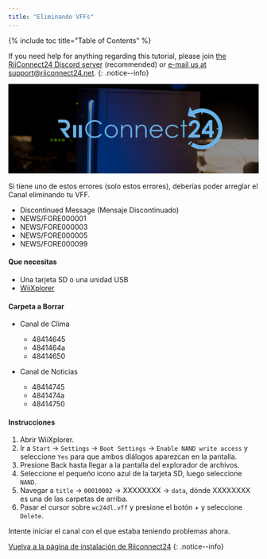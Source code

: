 ```yaml
---
title: "Eliminando VFFs"
---
```


{% include toc title="Table of Contents" %}

If you need help for anything regarding this tutorial, please join [the RiiConnect24 Discord server](https://discord.gg/rc24) (recommended) or [e-mail us at support@riiconnect24.net](mailto:support@riiconnect24.net).
{: .notice--info}

![RiiConnect24 Logo](/images/WiiRC24Logo.jpg)

Si tiene uno de estos errores (solo estos errores), deberías poder arreglar el Canal eliminando tu VFF.

+ Discontinued Message (Mensaje Discontinuado)
+ NEWS/FORE000001
+ NEWS/FORE000003
+ NEWS/FORE000005
+ NEWS/FORE000099

#### Que necesitas
* Una tarjeta SD o una unidad USB
* [WiiXplorer](https://sourceforge.net/projects/wiixplorer/files/latest/download)

#### Carpeta a Borrar

+ Canal de Clima
  + 48414645
  + 4841464a
  + 48414650

+ Canal de Noticias
  + 48414745
  + 4841474a
  + 48414750

#### Instrucciones

1. Abrir WiiXplorer.
2. Ir a `Start` -> `Settings` -> `Boot Settings` -> `Enable NAND write access` y seleccione `Yes` para que ambos diálogos aparezcan en la pantalla.
3. Presione Back hasta llegar a la pantalla del explorador de archivos.
4. Seleccione el pequeño icono azul de la tarjeta SD, luego seleccione `NAND`.
5. Navegar a `title` -> `00010002` -> XXXXXXXX -> `data`, dónde XXXXXXXX es una de las carpetas de arriba.
6. Pasar el cursor sobre `wc24dl.vff` y presione el botón + y seleccione `Delete`.

Intente iniciar el canal con el que estaba teniendo problemas ahora.

[Vuelva a la página de instalación de Riiconnect24](riiconnect24)
{: .notice--info}
